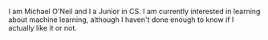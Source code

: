 I am Michael O'Neil and I a Junior in CS. I am currently interested in learning about machine learning, although I haven't done enough to know if I actually like it or not.
